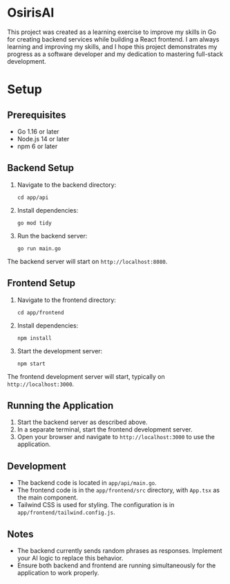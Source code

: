 # OsirisAI

This project was created as a learning exercise to improve my skills in Go for creating backend services while building a React frontend. I am always learning and improving my skills, and I hope this project demonstrates my progress as a software developer and my dedication to mastering full-stack development.

# Setup

## Prerequisites

- Go 1.16 or later
- Node.js 14 or later
- npm 6 or later

## Backend Setup

1. Navigate to the backend directory:
   ```
   cd app/api
   ```

2. Install dependencies:
   ```
   go mod tidy
   ```

3. Run the backend server:
   ```
   go run main.go
   ```

The backend server will start on `http://localhost:8080`.

## Frontend Setup

1. Navigate to the frontend directory:
   ```
   cd app/frontend
   ```

2. Install dependencies:
   ```
   npm install
   ```

3. Start the development server:
   ```
   npm start
   ```

The frontend development server will start, typically on `http://localhost:3000`.

## Running the Application

1. Start the backend server as described above.
2. In a separate terminal, start the frontend development server.
3. Open your browser and navigate to `http://localhost:3000` to use the application.

## Development

- The backend code is located in `app/api/main.go`.
- The frontend code is in the `app/frontend/src` directory, with `App.tsx` as the main component.
- Tailwind CSS is used for styling. The configuration is in `app/frontend/tailwind.config.js`.

## Notes

- The backend currently sends random phrases as responses. Implement your AI logic to replace this behavior.
- Ensure both backend and frontend are running simultaneously for the application to work properly.
